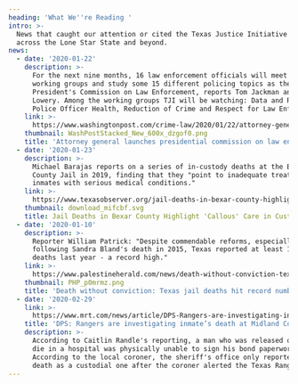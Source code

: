 ```yaml
---
heading: 'What We''re Reading '
intro: >-
  News that caught our attention or cited the Texas Justice Initiative from
  across the Lone Star State and beyond.
news:
  - date: '2020-01-22'
    description: >-
      For the next nine months, 16 law enforcement officials will meet in
      working groups and study some 15 different policing topics as the
      President's Commission on Law Enforcement, reports Tom Jackman and Wesley
      Lowery. Among the working groups TJI will be watching: Data and Reporting,
      Police Officer Health, Reduction of Crime and Respect for Law Enforcement.
    link: >-
      https://www.washingtonpost.com/crime-law/2020/01/22/attorney-general-barr-launches-presidential-commission-law-enforcement/
    thumbnail: WashPostStacked_New_600x_dzgof0.png
    title: 'Attorney general launches presidential commission on law enforcement '
  - date: '2020-01-23'
    description: >-
      Michael Barajas reports on a series of in-custody deaths at the Bexar
      County Jail in 2019, finding that they "point to inadequate treatment for
      inmates with serious medical conditions."
    link: >-
      https://www.texasobserver.org/jail-deaths-in-bexar-county-highlight-callous-care-in-custody/
    thumbnail: download_mifcbf.svg
    title: Jail Deaths in Bexar County Highlight 'Callous' Care in Custody
  - date: '2020-01-10'
    description: >-
      Reporter William Patrick: "Despite commendable reforms, especially
      following Sandra Bland's death in 2015, Texas reported at least 110 jail
      deaths last year - a record high."
    link: >-
      https://www.palestineherald.com/news/death-without-conviction-texas-jail-deaths-hit-record-number-in/article_f740ab4e-33ea-11ea-8808-0b080e3512c4.html
    thumbnail: PHP_p0mrmz.png
    title: 'Death without conviction: Texas jail deaths hit record number in 2019'
  - date: '2020-02-29'
    link: >-
      https://www.mrt.com/news/article/DPS-Rangers-are-investigating-inmate-s-death-15095510.php?fbclid=IwAR2u5R9dQkvF8VjFW7tR9E0vMh3d7gC8D-Lq4IKD8SXnj8sozsA1Ph06h3U
    title: 'DPS: Rangers are investigating inmate’s death at Midland County jail'
    description: >-
      According to Caitlin Randle's reporting, a man who was released on bond to
      die in a hospital was physically unable to sign his bond paperwork.
      According to the local coroner, the sheriff's office only reported the
      death as a custodial one after the coroner alerted the Texas Rangers.
---
```


